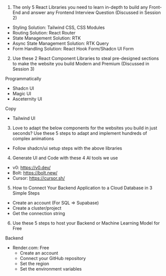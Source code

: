 1. The only 5 React Libraries you need to learn in-depth to build any Front-End and answer
   any Frontend Interview Question (Discussed in Session 2)

- Styling Solution: Tailwind CSS, CSS Modules
- Routing Solution: React Router
- State Management Solution: RTK
- Async State Management Solution: RTK Query
- Form Handling Solution: React Hook Form/Shadcn UI Form

2. Use these 2 React Component Libraries to steal pre-designed sections to make the website you build Modern and Premium (Discussed in Session 3)

Programmatically

- Shadcn UI
- Magic UI
- Asceternity UI

Copy

- Tailwind UI

3. Love to adapt the below components for the websites you build in just seconds? Use these 5 steps to adapt and implement hundreds of complex animations

- Follow shadcn/ui setup steps with the above libraries

4. Generate UI and Code with these 4 AI tools we use

- v0: https://v0.dev/
- Bolt: https://bolt.new/
- Cursor: https://cursor.sh/

5. How to Connect Your Backend Application to a Cloud Database in 3 Simple Steps

- Create an account (For SQL => Supabase)
- Create a cluster/project
- Get the connection string

6.  Use these 5 steps to host your Backend or Machine Learning Model for Free

Backend
- Render.com: Free
    - Create an account
    - Connect your GitHub repository
    - Set the region
    - Set the environment variables